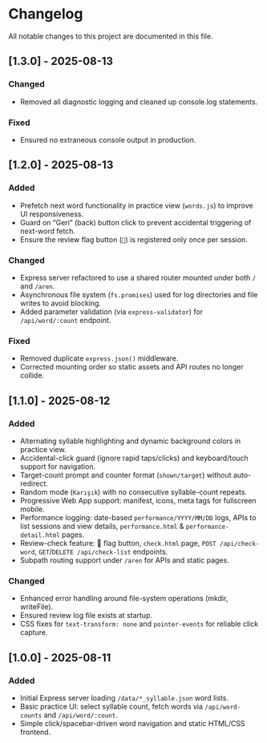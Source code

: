  # Changelog

 All notable changes to this project are documented in this file.

 ## [1.3.0] - 2025-08-13
 ### Changed
 - Removed all diagnostic logging and cleaned up console.log statements.
 ### Fixed
 - Ensured no extraneous console output in production.

 ## [1.2.0] - 2025-08-13
 ### Added
 - Prefetch next word functionality in practice view (`words.js`) to improve UI responsiveness.
 - Guard on “Geri” (back) button click to prevent accidental triggering of next-word fetch.
 - Ensure the review flag button (`🚩`) is registered only once per session.
 ### Changed
 - Express server refactored to use a shared router mounted under both `/` and `/aren`.
 - Asynchronous file system (`fs.promises`) used for log directories and file writes to avoid blocking.
 - Added parameter validation (via `express-validator`) for `/api/word/:count` endpoint.
 ### Fixed
 - Removed duplicate `express.json()` middleware.
 - Corrected mounting order so static assets and API routes no longer collide.

 ## [1.1.0] - 2025-08-12
 ### Added
 - Alternating syllable highlighting and dynamic background colors in practice view.
 - Accidental-click guard (ignore rapid taps/clicks) and keyboard/touch support for navigation.
 - Target-count prompt and counter format (`shown/target`) without auto-redirect.
 - Random mode (`Karışık`) with no consecutive syllable-count repeats.
 - Progressive Web App support: manifest, icons, meta tags for fullscreen mobile.
 - Performance logging: date-based `performance/YYYY/MM/DD` logs, APIs to list sessions and view details, `performance.html` & `performance-detail.html` pages.
 - Review-check feature: 🚩 flag button, `check.html` page, `POST /api/check-word`, `GET`/`DELETE /api/check-list` endpoints.
 - Subpath routing support under `/aren` for APIs and static pages.
 ### Changed
 - Enhanced error handling around file-system operations (mkdir, writeFile).
 - Ensured review log file exists at startup.
 - CSS fixes for `text-transform: none` and `pointer-events` for reliable click capture.

 ## [1.0.0] - 2025-08-11
 ### Added
 - Initial Express server loading `/data/*_syllable.json` word lists.
 - Basic practice UI: select syllable count, fetch words via `/api/word-counts` and `/api/word/:count`.
 - Simple click/spacebar-driven word navigation and static HTML/CSS frontend.

